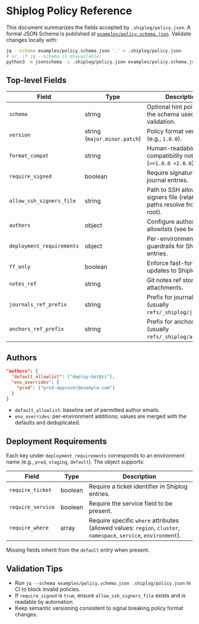 # Shiplog Policy Reference

This document summarizes the fields accepted by `.shiplog/policy.json`. A formal JSON Schema is published at [`examples/policy.schema.json`](../examples/policy.schema.json). Validate changes locally with:

```bash
jq --schema examples/policy.schema.json '.' < .shiplog/policy.json
# or, if jq --schema is unavailable:
python3 -m jsonschema -i .shiplog/policy.json examples/policy.schema.json
```

## Top-level Fields

| Field | Type | Description |
|-------|------|-------------|
| `schema` | string | Optional hint pointing to the schema used for validation. |
| `version` | string (`major.minor.patch`) | Policy format version (e.g., `1.0.0`). |
| `format_compat` | string | Human-readable compatibility note (`>=1.0.0 <2.0.0`). |
| `require_signed` | boolean | Require signatures for journal entries. |
| `allow_ssh_signers_file` | string | Path to SSH allowed signers file (relative paths resolve from repo root). |
| `authors` | object | Configure author allowlists (see below). |
| `deployment_requirements` | object | Per-environment guardrails for Shiplog entries. |
| `ff_only` | boolean | Enforce fast-forward updates to Shiplog refs. |
| `notes_ref` | string | Git notes ref storing log attachments. |
| `journals_ref_prefix` | string | Prefix for journal refs (usually `refs/_shiplog/journal/`). |
| `anchors_ref_prefix` | string | Prefix for anchor refs (usually `refs/_shiplog/anchors/`). |

## Authors

```json
"authors": {
  "default_allowlist": ["deploy-bot@ci"],
  "env_overrides": {
    "prod": ["prod-approver@example.com"]
  }
}
```

- `default_allowlist`: baseline set of permitted author emails.
- `env_overrides`: per-environment additions; values are merged with the defaults and deduplicated.

## Deployment Requirements

Each key under `deployment_requirements` corresponds to an environment name (e.g., `prod`, `staging`, `default`). The object supports:

| Field | Type | Description |
|-------|------|-------------|
| `require_ticket` | boolean | Require a ticket identifier in Shiplog entries. |
| `require_service` | boolean | Require the service field to be present. |
| `require_where` | array | Require specific `where` attributes (allowed values: `region`, `cluster`, `namespace`, `service`, `environment`). |

Missing fields inherit from the `default` entry when present.

## Validation Tips

- Run `jq --schema examples/policy.schema.json .shiplog/policy.json` in CI to block invalid policies.
- If `require_signed` is `true`, ensure `allow_ssh_signers_file` exists and is readable by automation.
- Keep semantic versioning consistent to signal breaking policy format changes.
